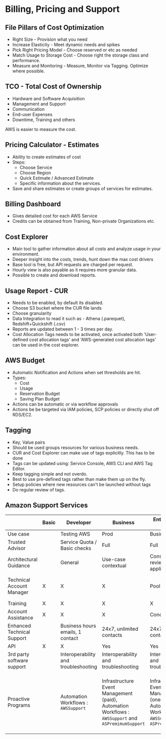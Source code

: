 # Billing, Pricing and Support

## File Pillars of Cost Optimization
 * Right Size - Provision what you need
 * Increase Elasticity - Meet dynamic needs and spikes
 * Pick Right Pricing Model - Choose reserved or etc as needed
 * Match Usage to Storage Cost - Choose right the storage class and performance. 
 * Measure and Monitoring - Measure, Monitor via Tagging. Optimize where possible.

## TCO - Total Cost of Ownership
 * Hardware and Software Acquisition
 * Management and Support
 * Communication
 * End-user Expenses
 * Downtime, Training and others

AWS is easier to measure the cost. 

## Pricing Calculator - Estimates
 * Ability to create estimates of cost
 * Steps:
     * Choose Service
     * Choose Region
     * Quick Estimate / Advanced Estimate
     * Specific information about the services.
 * Save and share estimates or create groups of services for estimates.


## Billing Dashboard
 * Gives detailed cost for each AWS Service
 * Credits can be obtained from Training, Non-private Organizations etc. 

## Cost Explorer
 * Main tool to gather information about all costs and analyze usage in your environment. 
 * Deeper insight into the costs, trends, hunt down the max cost drivers
 * Base tool is free, but API requests are charged per request. 
 * Hourly view is also payable as it requires more granular data.
 * Possible to create and download reports. 

## Usage Report - CUR
 * Needs to be enabled, by default its disabled. 
 * Choose S3 bucket where the CUR file lands
 * Choose granularity
 * Data Integration to read it such as - Athena (.parequet), Redshift+Quickshift (.csv) 
 * Reports are updated between 1 - 3 times per day.
 * Cost Allocation Tags needs to be activated, once activated both 'User-defined cost allocation tags' and 'AWS-generated cost allocation tags' can be used in the cost explorer. 

## AWS Budget
 * Automatic Notification and Actions when set thresholds are hit. 
 * Types:
     * Cost
     * Usage
     * Reservation Budget
     * Saving Plan Budget
 * Actions can be automatic or via workflow approvals
 * Actions be be targeted via IAM policies, SCP policies or directly shut off RDS/EC2. 



## Tagging
 * Key, Value pairs
 * Should be used groups resources for various business needs. 
 * CUR and Cost Explorer can make use of tags explicitly. This has to be done 
 * Tags can be updated using: Service Console, AWS CLI and AWS Tag Editor.
 * Keep tagging simple and not overdo. 
 * Best to use pre-defined tags rather than make them up on the fly. 
 * Setup policies where new resources can't be launched without tags
 * Do regular review of tags.


## Amazon Support Services

| | Basic | Developer | Business | Enterprise On-Ramp | Enterprise |
|-- | -- | --| --| --|-- |
| Use case | | Testing AWS | Prod | Business Critical | Business Critical|
| Trusted Advisor | | Service Quota / Basic checks | Full | Full | FUll |
| Architectural Guidance | | General | Use-case contextual  | Consultative review based on application |Consultative review based on application|
| Technical Account Manager | X | X | X | Pool | Designated, proactive monitoring and optimization |
|Training | X|X|X|X| self-paced labs|
| Account Assistance | X | X | X | Concierge |   Concierge |
|Enhanced Technical Support | | Business hours emails, 1 contact | 24x7, unlimited contacts | 24x7, unlimited contacts | 24x7, unlimited contacts |
| API | X | X | Yes | Yes | Yes|
| 3rd party software support | | Interoperability and troubleshooting |Interoperability and troubleshooting | Interoperability and troubleshooting| Interoperability and troubleshooting |
|Proactive Programs | |Automation Workflows : ```AWSSupport``` | Infrastructure Event Management (paid), Automation Workflows : ```AWSSupport``` and ```ASPremimumSupport``` | Infrastructure Event Management (one-per-year), Automation Workflows : ```AWSSupport``` and ```ASPremimumSupport``` | Infrastructure Event Management, Proactive reviews workshop and deep-dives, Automation Workflows : ```AWSSupport``` and ```ASPremimumSupport``` | 




  
